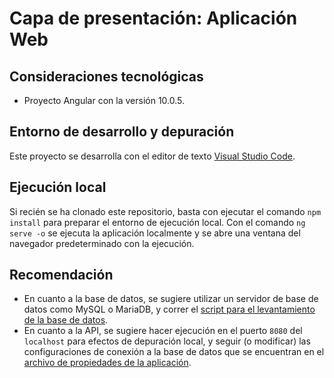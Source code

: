 # Capa de presentación: Aplicación Web

## Consideraciones tecnológicas

- Proyecto Angular con la versión 10.0.5.

## Entorno de desarrollo y depuración

Este proyecto se desarrolla con el editor de texto [Visual Studio Code](https://code.visualstudio.com/).

## Ejecución local

Si recién se ha clonado este repositorio, basta con ejecutar el comando `npm install` para preparar el entorno de ejecución local. Con el comando `ng serve -o` se ejecuta la aplicación localmente y se abre una ventana del navegador predeterminado con la ejecución.

## Recomendación

- En cuanto a la base de datos, se sugiere utilizar un servidor de base de datos como MySQL o MariaDB, y correr el [script para el levantamiento de la base de datos](https://github.com/karianov/transport-management/blob/master/data-model/erm-sql-script.sql).
- En cuanto a la API, se sugiere hacer ejecución en el puerto `8080` del `localhost` para efectos de depuración local, y seguir (o modificar) las configuraciones de conexión a la base de datos que se encuentran en el [archivo de propiedades de la aplicación](https://github.com/karianov/transport-management/blob/master/transport-management-api/src/main/resources/application.properties).